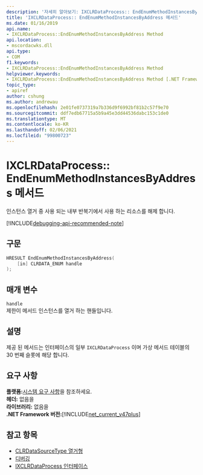```yaml
---
description: '자세히 알아보기: IXCLRDataProcess:: EndEnumMethodInstancesByAddress 메서드'
title: 'IXCLRDataProcess:: EndEnumMethodInstancesByAddress 메서드'
ms.date: 01/16/2019
api.name:
- IXCLRDataProcess::EndEnumMethodInstancesByAddress Method
api.location:
- mscordacwks.dll
api.type:
- COM
f1.keywords:
- IXCLRDataProcess::EndEnumMethodInstancesByAddress Method
helpviewer.keywords:
- IXCLRDataProcess::EndEnumMethodInstancesByAddress Method [.NET Framework debugging]
topic_type:
- apiref
author: cshung
ms.author: andrewau
ms.openlocfilehash: 2e01fe0737319a7b336d9f6992bf81b2c57f9e70
ms.sourcegitcommit: ddf7edb67715a5b9a45e3dd44536dabc153c1de0
ms.translationtype: MT
ms.contentlocale: ko-KR
ms.lasthandoff: 02/06/2021
ms.locfileid: "99800723"
---
```

# <a name="ixclrdataprocessendenummethodinstancesbyaddress-method"></a>IXCLRDataProcess:: EndEnumMethodInstancesByAddress 메서드

인스턴스 열거 중 사용 되는 내부 반복기에서 사용 하는 리소스를 해제 합니다.

[!INCLUDE[debugging-api-recommended-note](../../../../includes/debugging-api-recommended-note.md)]

## <a name="syntax"></a>구문

```cpp
HRESULT EndEnumMethodInstancesByAddress(
    [in] CLRDATA_ENUM handle
);
```

## <a name="parameters"></a>매개 변수

`handle`\
제한이 메서드 인스턴스를 열거 하는 핸들입니다.

## <a name="remarks"></a>설명

제공 된 메서드는 인터페이스의 일부 `IXCLRDataProcess` 이며 가상 메서드 테이블의 30 번째 슬롯에 해당 합니다.

## <a name="requirements"></a>요구 사항

**플랫폼:**[시스템 요구 사항](../../get-started/system-requirements.md)을 참조하세요.  
**헤더:** 없음을  
**라이브러리:** 없음을  
**.NET Framework 버전:**[!INCLUDE[net_current_v47plus](../../../../includes/net-current-v47plus.md)]  

## <a name="see-also"></a>참고 항목

- [CLRDataSourceType 열거형](clrdatasourcetype-enumeration.md)
- [디버깅](index.md)
- [IXCLRDataProcess 인터페이스](ixclrdataprocess-interface.md)
